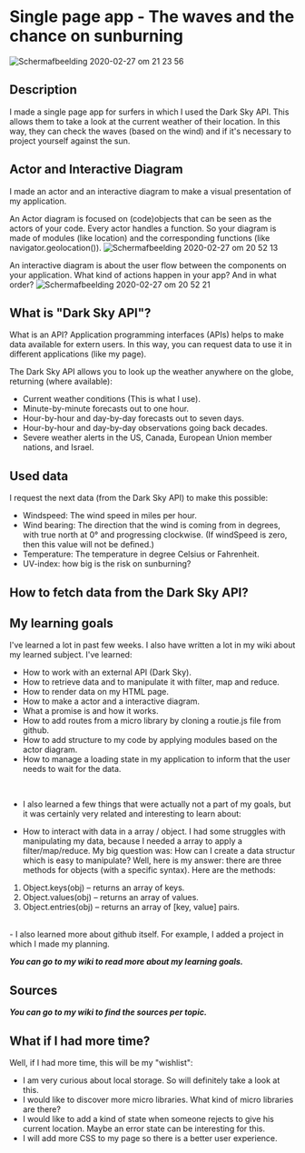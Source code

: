 # Single page app - The waves and the chance on sunburning
![Schermafbeelding 2020-02-27 om 21 23 56](https://user-images.githubusercontent.com/45489420/75483634-90aeb280-59a7-11ea-93d8-393cf8f387cf.png)


## Description 
I made a single page app for surfers in which I used the Dark Sky API. This allows them to take a look at the current weather of their location. In this way, they can check the waves (based on the wind) and if it's necessary to project yourself against the sun. 

## Actor and Interactive Diagram
I made an actor and an interactive diagram to make a visual presentation of my application.

An Actor diagram is focused on (code)objects that can be seen as the actors of your code. Every actor handles a function. So your diagram is made of modules (like location) and the corresponding functions (like navigator.geolocation()).
![Schermafbeelding 2020-02-27 om 20 52 13](https://user-images.githubusercontent.com/45489420/75481311-209e2d80-59a3-11ea-927f-93072c1ef989.png)

An interactive diagram is about the user flow between the components on your application. What kind of actions happen in your app? And in what order?
![Schermafbeelding 2020-02-27 om 20 52 21](https://user-images.githubusercontent.com/45489420/75481316-23008780-59a3-11ea-8a5f-a13f7bec3b0a.png)


## What is "Dark Sky API"?

What is an API? 
Application programming interfaces (APIs) helps to make data available for extern users. In this way, you can request data to use it in different applications (like my page).  

The Dark Sky API allows you to look up the weather anywhere on the globe, returning (where available):

* Current weather conditions (This is what I use).
* Minute-by-minute forecasts out to one hour.
* Hour-by-hour and day-by-day forecasts out to seven days.
* Hour-by-hour and day-by-day observations going back decades.
* Severe weather alerts in the US, Canada, European Union member nations, and Israel.



## Used data
I request the next data (from the Dark Sky API) to make this possible:

* Windspeed: The wind speed in miles per hour.
* Wind bearing: The direction that the wind is coming from in degrees, with true north at 0° and progressing clockwise. (If windSpeed is zero, then this value will not be defined.)
* Temperature: The temperature in degree Celsius or Fahrenheit.
* UV-index: how big is the risk on sunburning?

## How to fetch data from the Dark Sky API?

## My learning goals
I've learned a lot in past few weeks. I also have written a lot in my wiki about my learned subject. I've learned: 
* How to work with an external API (Dark Sky).
* How to retrieve data and to manipulate it with filter, map and reduce.
* How to render data on my HTML page.
* How to make a actor and a interactive diagram.
* What a promise is and how it works.
* How to add routes from a micro library by cloning a routie.js file from github.
* How to add structure to my code by applying modules based on the actor diagram.
* How to manage a loading state in my application to inform that the user needs to wait for the data.
<br>

* I also learned a few things that were actually not a part of my goals, but it was certainly very related and interesting to learn about:<br>
- How to interact with data in a array / object. I had some struggles with manipulating my data, because I needed a array to apply a filter/map/reduce. My big question was: How can I create a data structur which is easy to manipulate? Well, here is my answer: there are three methods for objects (with a specific syntax). Here are the methods: <br>
1. Object.keys(obj) – returns an array of keys.<br>
2. Object.values(obj) – returns an array of values. <br>
3. Object.entries(obj) – returns an array of [key, value] pairs.<br>
<br>
- I also learned more about github itself. For example, I added a project in which I made my planning. 

<b><i>You can go to my wiki to read more about my learning goals.</i></b>
 
## Sources
<b><i>You can go to my wiki to find the sources per topic.</i></b>


## What if I had more time?
Well, if I had more time, this will be my "wishlist":
* I am very curious about local storage. So will definitely take a look at this.
* I would like to discover more micro libraries. What kind of micro libraries are there?
* I would like to add a kind of state when someone rejects to give his current location. Maybe an error state can be interesting for this.
* I will add more CSS to my page so there is a better user experience.
